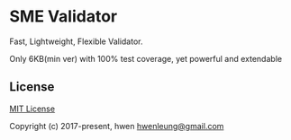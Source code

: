 # SME Validator

Fast, Lightweight, Flexible Validator.

Only 6KB(min ver) with 100% test coverage, yet powerful and extendable

## License

[MIT License](https://opensource.org/licenses/MIT)

Copyright (c) 2017-present, hwen <hwenleung@gmail.com>
